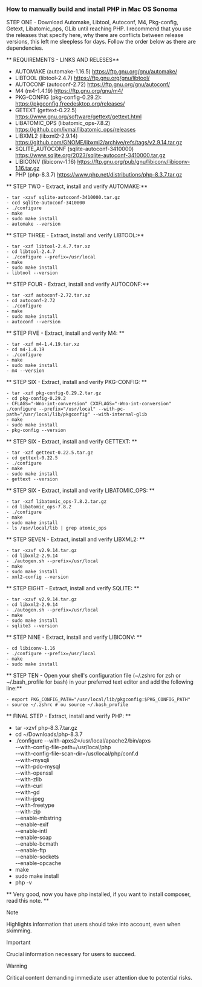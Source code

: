### **How to manually build and install PHP in Mac OS Sonoma**
STEP ONE - Download Automake, Libtool, Autoconf, M4, Pkg-config,
Getext, Libatomic_ops, GLib until reaching PHP. I recommend that
you use the releases that specify here, why there are conflicts
between release versions, this left me sleepless for days. 
Follow the order below as there are dependencies.

** REQUIREMENTS - LINKS AND RELESES**
- AUTOMAKE (automake-1.16.5) https://ftp.gnu.org/gnu/automake/
- LIBTOOL (libtool-2.4.7) https://ftp.gnu.org/gnu/libtool/
- AUTOCONF (autoconf-2.72) https://ftp.gnu.org/gnu/autoconf/
- M4 (m4-1.4.19) https://ftp.gnu.org/gnu/m4/
- PKG-CONFIG (pkg-config-0.29.2): https://pkgconfig.freedesktop.org/releases/
- GETEXT (gettext-0.22.5) https://www.gnu.org/software/gettext/gettext.html
- LIBATOMIC_OPS (libatomic_ops-7.8.2) https://github.com/ivmai/libatomic_ops/releases
- LIBXML2 (libxml2-2.9.14) https://github.com/GNOME/libxml2/archive/refs/tags/v2.9.14.tar.gz
- SQLITE_AUTOCONF (sqlite-autoconf-3410000) https://www.sqlite.org/2023/sqlite-autoconf-3410000.tar.gz
- LIBICONV (libiconv-1.16) https://ftp.gnu.org/pub/gnu/libiconv/libiconv-1.16.tar.gz
- PHP (php-8.3.7) https://www.php.net/distributions/php-8.3.7.tar.gz

** STEP TWO - Extract, install and verify AUTOMAKE:**
```
- tar -xzvf sqlite-autoconf-3410000.tar.gz
- ccd sqlite-autoconf-3410000
- ./configure
- make
- sudo make install
- automake --version 
```

** STEP THREE - Extract, install and verify LIBTOOL:**
```
- tar -xzf libtool-2.4.7.tar.xz
- cd libtool-2.4.7
- ./configure --prefix=/usr/local
- make
- sudo make install
- libtool --version 
```

** STEP FOUR - Extract, install and verify AUTOCONF:**
```
- tar -xzf autoconf-2.72.tar.xz
- cd autoconf-2.72
- ./configure
- make
- sudo make install
- autoconf --version
```

** STEP FIVE - Extract, install and verify M4: **
```
- tar -xzf m4-1.4.19.tar.xz
- cd m4-1.4.19
- ./configure 
- make
- sudo make install
- m4 --version
```

** STEP SIX - Extract, install and verify PKG-CONFIG: **
```
- tar -xzf pkg-config-0.29.2.tar.gz
- cd pkg-config-0.29.2
- CFLAGS="-Wno-int-conversion" CXXFLAGS="-Wno-int-conversion" ./configure --prefix="/usr/local" --with-pc-path="/usr/local/lib/pkgconfig" --with-internal-glib
- make
- sudo make install
- pkg-config --version
```

** STEP SIX - Extract, install and verify GETTEXT: **
```
- tar -xzf gettext-0.22.5.tar.gz
- cd gettext-0.22.5
- ./configure 
- make
- sudo make install
- gettext --version
```

** STEP SIX - Extract, install and verify LIBATOMIC_OPS: **
```
- tar -xzf libatomic_ops-7.8.2.tar.gz
- cd libatomic_ops-7.8.2
- ./configure 
- make
- sudo make install
- ls /usr/local/lib | grep atomic_ops
```

** STEP SEVEN - Extract, install and verify LIBXML2: **
```
- tar -xzvf v2.9.14.tar.gz
- cd libxml2-2.9.14
- ./autogen.sh --prefix=/usr/local
- make
- sudo make install
- xml2-config --version
```

** STEP EIGHT - Extract, install and verify SQLITE: **
```
- tar -xzvf v2.9.14.tar.gz
- cd libxml2-2.9.14
- ./autogen.sh --prefix=/usr/local
- make
- sudo make install
- sqlite3 --version
```

** STEP NINE - Extract, install and verify LIBICONV: **
```
- cd libiconv-1.16
- ./configure --prefix=/usr/local
- make
- sudo make install
```

** STEP TEN - Open your shell's configuration file (~/.zshrc for zsh or ~/.bash_profile for bash) in your preferred text editor and add the following line:**
```
- export PKG_CONFIG_PATH="/usr/local/lib/pkgconfig:$PKG_CONFIG_PATH"
- source ~/.zshrc # ou source ~/.bash_profile
```

** FINAL STEP - Extract, install and verify PHP: **
- tar -xzvf php-8.3.7.tar.gz
- cd ~/Downloads/php-8.3.7
- ./configure --with-apxs2=/usr/local/apache2/bin/apxs \
            --with-config-file-path=/usr/local/php \
            --with-config-file-scan-dir=/usr/local/php/conf.d \
            --with-mysqli \
            --with-pdo-mysql \
            --with-openssl \
            --with-zlib \
            --with-curl \
            --with-gd \
            --with-jpeg \
            --with-freetype \
            --with-zip \
            --enable-mbstring \
            --enable-exif \
            --enable-intl \
            --enable-soap \
            --enable-bcmath \
            --enable-ftp \
            --enable-sockets \
            --enable-opcache
- make
- sudo make install
- php -v


** Very good, now you have php installed, if you want to install composer, read this note. **

> [!NOTE]
> Highlights information that users should take into account, even when skimming.

> [!IMPORTANT]
> Crucial information necessary for users to succeed.

> [!WARNING]
> Critical content demanding immediate user attention due to potential risks.

